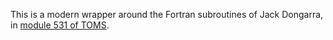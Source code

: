 This is a modern wrapper around the Fortran subroutines of Jack Dongarra, in [module 531 of TOMS](https://gams.nist.gov/cgi-bin/serve.cgi/Module/TOMS/531/8570).
